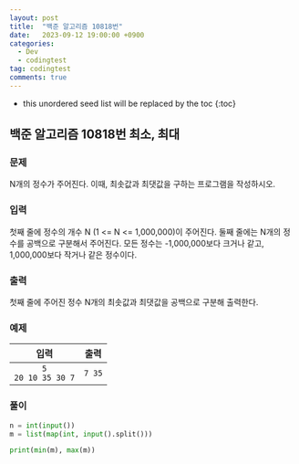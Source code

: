 ```yaml
---
layout: post
title:  "백준 알고리즘 10818번"
date:   2023-09-12 19:00:00 +0900
categories:
  - Dev
  - codingtest
tag: codingtest
comments: true
---
```


* this unordered seed list will be replaced by the toc
{:toc}

## 백준 알고리즘 10818번 최소, 최대

### 문제

N개의 정수가 주어진다. 이때, 최솟값과 최댓값을 구하는 프로그램을 작성하시오.

### 입력

첫째 줄에 정수의 개수 N (1 <= N <= 1,000,000)이 주어진다. 둘째 줄에는 N개의 정수를 공백으로 구분해서 주어진다. 모든 정수는 -1,000,000보다 크거나 같고, 1,000,000보다 작거나 같은 정수이다.

### 출력

첫째 줄에 주어진 정수 N개의 최솟값과 최댓값을 공백으로 구분해 출력한다.

### 예제

| 입력 | 출력 |
| :--: | :--: |
| `5` <br/> `20 10 35 30 7` | `7 35` |

### 풀이

```py
n = int(input())
m = list(map(int, input().split()))

print(min(m), max(m))
```

